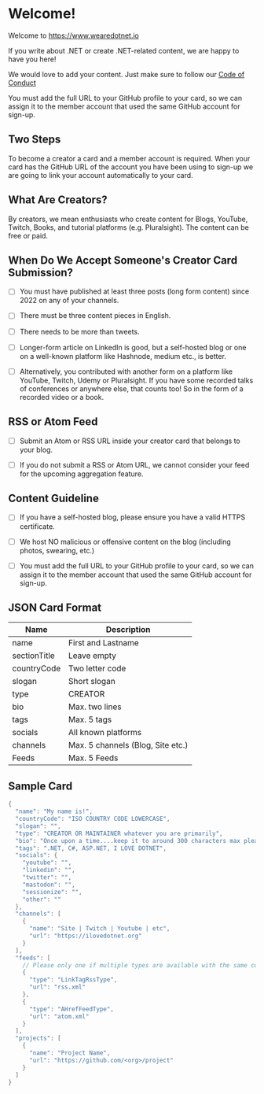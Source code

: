 # Welcome!

Welcome to https://www.wearedotnet.io

If you write about .NET or create .NET-related content, we are happy to have you here! 

We would love to add your content. Just make sure to follow our [Code of Conduct](https://github.com/wearedotnet/dotnet-creator-cards/blob/master/CODE_OF_CONDUCT.md)

You must add the full URL to your GitHub profile to your card, so we can assign it to the member account that used the same GitHub account for sign-up.

## Two Steps

To become a creator a card and a member account is required.
When your card has the GitHub URL of the account you have been using to sign-up we are going to link your account automatically to your card.

## What Are Creators?
By creators, we mean enthusiasts who create content for Blogs, YouTube, Twitch, Books, and tutorial platforms (e.g. Pluralsight). The content can be free or paid.

## When Do We Accept Someone's Creator Card Submission? 

* [ ] You must have published at least three posts (long form content) since 2022 on any of your channels. 

* [ ] There must be three content pieces in English. 

* [ ] There needs to be more than tweets. 

* [ ] Longer-form article on LinkedIn is good, but a self-hosted blog or one on a well-known platform like Hashnode, medium etc., is better. 

* [ ] Alternatively, you contributed with another form on a platform like YouTube, Twitch, Udemy or Pluralsight. If you have some recorded talks of conferences or anywhere else, that counts too! So in the form of a recorded video or a book. 

## RSS or Atom Feed 

* [ ] Submit an Atom or RSS URL inside your creator card that belongs to your blog.

* [ ] If you do not submit a RSS or Atom URL, we cannot consider your feed for the upcoming aggregation feature. 

## Content Guideline 

* [ ] If you have a self-hosted blog, please ensure you have a valid HTTPS certificate. 

* [ ] We host NO malicious or offensive content on the blog (including photos, swearing, etc.)

* [ ] You must add the full URL to your GitHub profile to your card, so we can assign it to the member account that used the same GitHub account for sign-up.

## JSON Card Format

| Name         | Description                       |
| ------------ | --------------------------------- |
| name         | First and Lastname                |
| sectionTitle | Leave empty                       |
| countryCode  | Two letter code                   |
| slogan       | Short slogan                      |
| type         | CREATOR                           |
| bio          | Max. two lines                    |
| tags         | Max. 5 tags                       |
| socials      | All known platforms               |
| channels     | Max. 5 channels (Blog, Site etc.) |
| Feeds        | Max. 5 Feeds                      |

## Sample Card
```csharp
{
  "name": "My name is!",
  "countryCode": "ISO COUNTRY CODE LOWERCASE",
  "slogan": "",
  "type": "CREATOR OR MAINTAINER whatever you are primarily",
  "bio": "Once upon a time....keep it to around 300 characters max please!",
  "tags": ".NET, C#, ASP.NET, I LOVE DOTNET",
  "socials": {
    "youtube": "",
    "linkedin": "",
    "twitter": "",
    "mastodon": "",
    "sessionize": "",
    "other": ""
  },
  "channels": [
    {
      "name": "Site | Twitch | Youtube | etc",
      "url": "https://ilovedotnet.org"
    }
  ],
  "feeds": [
    // Please only one if multiple types are available with the same content
    {
      "type": "LinkTagRssType",
      "url": "rss.xml"
    },
    {
      "type": "AHrefFeedType",
      "url": "atom.xml"
    }
  ],
  "projects": [
    {
      "name": "Project Name",
      "url": "https://github.com/<org>/project"
    }
  ]
}
```
